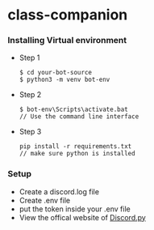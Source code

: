 # class-companion

### Installing Virtual environment
- Step 1
    ```
    $ cd your-bot-source
    $ python3 -m venv bot-env
    ```
- Step 2
    ```
    $ bot-env\Scripts\activate.bat
    // Use the command line interface
    ``` 
- Step 3
    ```
    pip install -r requirements.txt
    // make sure python is installed
    ``` 

### Setup
- Create a discord.log file
- Create .env file
- put the token inside your .env file
- View the offical website of <a href="https://discordpy.readthedocs.io/en/stable/intro.html"> Discord.py</a>
